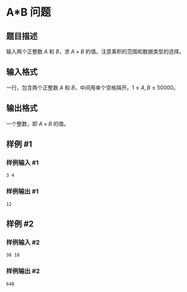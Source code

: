 # A*B 问题

## 题目描述

输入两个正整数 $A$ 和 $B$，求 $A \times B$ 的值。注意乘积的范围和数据类型的选择。

## 输入格式

一行，包含两个正整数 $A$ 和 $B$，中间用单个空格隔开。$1 \le A,B \le 50000$。

## 输出格式

一个整数，即 $A \times B$ 的值。

## 样例 #1

### 样例输入 #1

```
3 4
```

### 样例输出 #1

```
12
```

## 样例 #2

### 样例输入 #2

```
36 18
```

### 样例输出 #2

```
648
```
